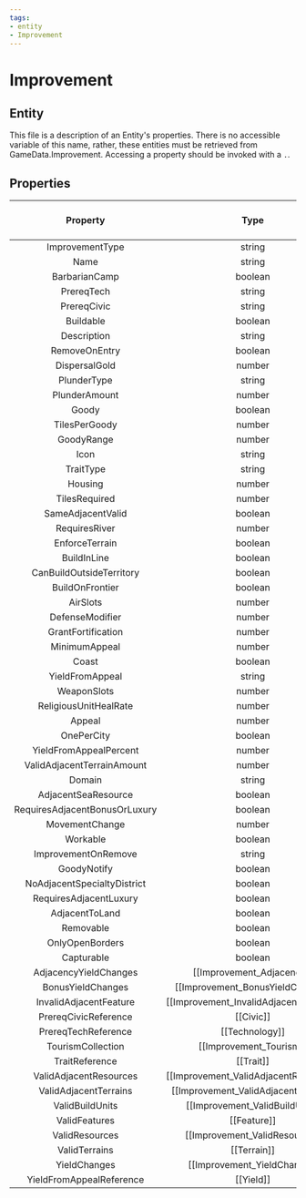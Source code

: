 ```yaml
---
tags:
- entity
- Improvement
---
```

# Improvement
## Entity
This file is a description of an Entity's properties. There is no accessible variable of this name, rather, these entities must be retrieved from GameData.Improvement. Accessing a property should be invoked with a `.`.
## Properties
|	Property	|	Type	|	Collection Of Type?	|	May Be Nil?	|	Default	|	References	|	Key	|	Notes	|
|	:-:	|	:-:	|	:-:	|	:-:	|	:-:	|	:-:	|	:-:	|	-:	|
|	ImprovementType	|	string	|		|		|		|	[[Type]].Type	|	✓	|	|
|	Name	|	string	|		|		|		|		|		|	|
|	BarbarianCamp	|	boolean	|		|		|	0	|		|		|	|
|	PrereqTech	|	string	|		|	✓	|		|	[[Technology]].TechnologyType	|		|	|
|	PrereqCivic	|	string	|		|	✓	|		|	[[Civic]].CivicType	|		|	|
|	Buildable	|	boolean	|		|		|	0	|		|		|	|
|	Description	|	string	|		|	✓	|		|		|		|	|
|	RemoveOnEntry	|	boolean	|		|		|	0	|		|		|	|
|	DispersalGold	|	number	|		|		|	0	|		|		|	|
|	PlunderType	|	string	|		|		|		|		|		|	|
|	PlunderAmount	|	number	|		|		|	0	|		|		|	|
|	Goody	|	boolean	|		|		|	0	|		|		|	|
|	TilesPerGoody	|	number	|		|	✓	|		|		|		|	|
|	GoodyRange	|	number	|		|	✓	|		|		|		|	|
|	Icon	|	string	|		|		|		|		|		|	|
|	TraitType	|	string	|		|	✓	|		|	[[Trait]].TraitType	|		|	|
|	Housing	|	number	|		|		|	0	|		|		|	|
|	TilesRequired	|	number	|		|		|	1	|		|		|	|
|	SameAdjacentValid	|	boolean	|		|		|	1	|		|		|	|
|	RequiresRiver	|	number	|		|		|	0	|		|		|	|
|	EnforceTerrain	|	boolean	|		|		|	0	|		|		|	|
|	BuildInLine	|	boolean	|		|		|	0	|		|		|	|
|	CanBuildOutsideTerritory	|	boolean	|		|		|	0	|		|		|	|
|	BuildOnFrontier	|	boolean	|		|		|	0	|		|		|	|
|	AirSlots	|	number	|		|		|	0	|		|		|	|
|	DefenseModifier	|	number	|		|		|	0	|		|		|	|
|	GrantFortification	|	number	|		|		|	0	|		|		|	|
|	MinimumAppeal	|	number	|		|	✓	|		|		|		|	|
|	Coast	|	boolean	|		|		|	0	|		|		|	|
|	YieldFromAppeal	|	string	|		|	✓	|		|	[[Yield]].YieldType	|		|	|
|	WeaponSlots	|	number	|		|		|	0	|		|		|	|
|	ReligiousUnitHealRate	|	number	|		|		|	0	|		|		|	|
|	Appeal	|	number	|		|		|	0	|		|		|	|
|	OnePerCity	|	boolean	|		|		|	0	|		|		|	|
|	YieldFromAppealPercent	|	number	|		|		|	100	|		|		|	|
|	ValidAdjacentTerrainAmount	|	number	|		|		|	0	|		|		|	|
|	Domain	|	string	|		|		|	DOMAIN_LAND	|		|		|	|
|	AdjacentSeaResource	|	boolean	|		|		|	0	|		|		|	|
|	RequiresAdjacentBonusOrLuxury	|	boolean	|		|		|	0	|		|		|	|
|	MovementChange	|	number	|		|		|	0	|		|		|	|
|	Workable	|	boolean	|		|		|	1	|		|		|	|
|	ImprovementOnRemove	|	string	|		|	✓	|		|		|		|	|
|	GoodyNotify	|	boolean	|		|		|	1	|		|		|	|
|	NoAdjacentSpecialtyDistrict	|	boolean	|		|		|	0	|		|		|	|
|	RequiresAdjacentLuxury	|	boolean	|		|		|	0	|		|		|	|
|	AdjacentToLand	|	boolean	|		|		|	0	|		|		|	|
|	Removable	|	boolean	|		|		|	1	|		|		|	|
|	OnlyOpenBorders	|	boolean	|		|		|	0	|		|		|	|
|	Capturable	|	boolean	|		|		|	1	|		|		|	|
|	AdjacencyYieldChanges	|	[[Improvement_Adjacency]]	|	✓	|	✓	|		|		|		|	|
|	BonusYieldChanges	|	[[Improvement_BonusYieldChange]]	|	✓	|	✓	|		|		|		|	|
|	InvalidAdjacentFeature	|	[[Improvement_InvalidAdjacentFeature]]	|	✓	|	✓	|		|		|		|	|
|	PrereqCivicReference	|	[[Civic]]	|		|	✓	|		|		|		|	|
|	PrereqTechReference	|	[[Technology]]	|		|	✓	|		|		|		|	|
|	TourismCollection	|	[[Improvement_Tourism]]	|	✓	|	✓	|		|		|		|	|
|	TraitReference	|	[[Trait]]	|		|	✓	|		|		|		|	|
|	ValidAdjacentResources	|	[[Improvement_ValidAdjacentResource]]	|	✓	|	✓	|		|		|		|	|
|	ValidAdjacentTerrains	|	[[Improvement_ValidAdjacentTerrain]]	|	✓	|	✓	|		|		|		|	|
|	ValidBuildUnits	|	[[Improvement_ValidBuildUnit]]	|	✓	|	✓	|		|		|		|	|
|	ValidFeatures	|	[[Feature]]	|	✓	|	✓	|		|		|		|	|
|	ValidResources	|	[[Improvement_ValidResource]]	|	✓	|	✓	|		|		|		|	|
|	ValidTerrains	|	[[Terrain]]	|	✓	|	✓	|		|		|		|	|
|	YieldChanges	|	[[Improvement_YieldChange]]	|	✓	|	✓	|		|		|		|	|
|	YieldFromAppealReference	|	[[Yield]]	|		|	✓	|		|		|		|	|
